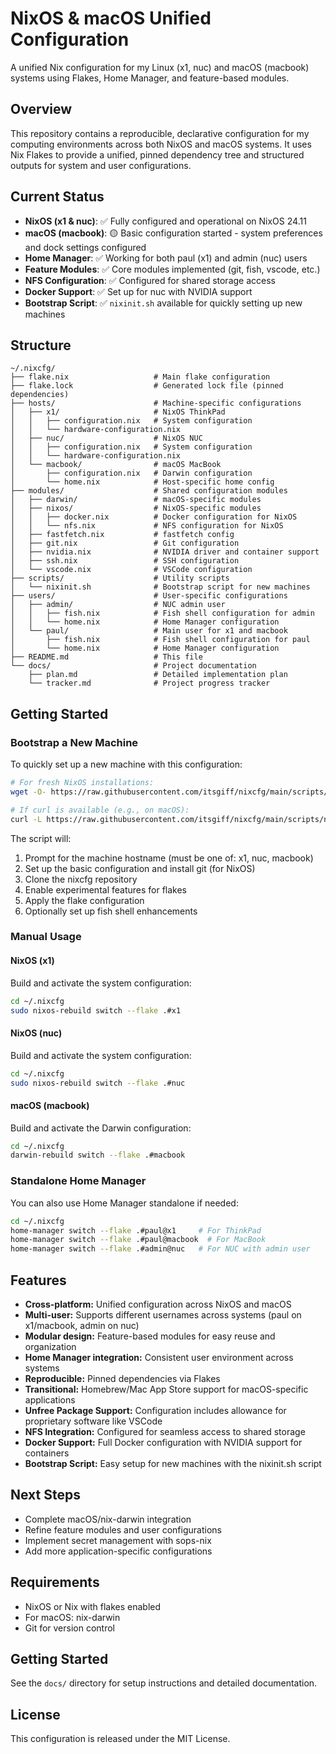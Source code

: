 # NixOS & macOS Unified Configuration

A unified Nix configuration for my Linux (x1, nuc) and macOS (macbook) systems using Flakes, Home Manager, and feature-based modules.

## Overview

This repository contains a reproducible, declarative configuration for my computing environments across both NixOS and macOS systems. It uses Nix Flakes to provide a unified, pinned dependency tree and structured outputs for system and user configurations.

## Current Status

- **NixOS (x1 & nuc)**: ✅ Fully configured and operational on NixOS 24.11
- **macOS (macbook)**: 🟡 Basic configuration started - system preferences and dock settings configured
- **Home Manager**: ✅ Working for both paul (x1) and admin (nuc) users
- **Feature Modules**: ✅ Core modules implemented (git, fish, vscode, etc.)
- **NFS Configuration**: ✅ Configured for shared storage access
- **Docker Support**: ✅ Set up for nuc with NVIDIA support
- **Bootstrap Script**: ✅ `nixinit.sh` available for quickly setting up new machines

## Structure

```
~/.nixcfg/
├── flake.nix                   # Main flake configuration
├── flake.lock                  # Generated lock file (pinned dependencies)
├── hosts/                      # Machine-specific configurations
│   ├── x1/                     # NixOS ThinkPad
│   │   ├── configuration.nix   # System configuration
│   │   └── hardware-configuration.nix
│   ├── nuc/                    # NixOS NUC
│   │   ├── configuration.nix   # System configuration
│   │   └── hardware-configuration.nix
│   └── macbook/                # macOS MacBook
│       ├── configuration.nix   # Darwin configuration
│       └── home.nix            # Host-specific home config
├── modules/                    # Shared configuration modules
│   ├── darwin/                 # macOS-specific modules
│   ├── nixos/                  # NixOS-specific modules
│   │   ├── docker.nix          # Docker configuration for NixOS
│   │   └── nfs.nix             # NFS configuration for NixOS
│   ├── fastfetch.nix           # fastfetch config
│   ├── git.nix                 # Git configuration
│   ├── nvidia.nix              # NVIDIA driver and container support
│   ├── ssh.nix                 # SSH configuration
│   └── vscode.nix              # VSCode configuration
├── scripts/                    # Utility scripts
│   └── nixinit.sh              # Bootstrap script for new machines
├── users/                      # User-specific configurations
│   ├── admin/                  # NUC admin user
│   │   ├── fish.nix            # Fish shell configuration for admin
│   │   └── home.nix            # Home Manager configuration
│   └── paul/                   # Main user for x1 and macbook
│       ├── fish.nix            # Fish shell configuration for paul
│       └── home.nix            # Home Manager configuration
├── README.md                   # This file
└── docs/                       # Project documentation
    ├── plan.md                 # Detailed implementation plan
    └── tracker.md              # Project progress tracker
```

## Getting Started

### Bootstrap a New Machine

To quickly set up a new machine with this configuration:

```bash
# For fresh NixOS installations:
wget -O- https://raw.githubusercontent.com/itsgiff/nixcfg/main/scripts/nixinit.sh | bash

# If curl is available (e.g., on macOS):
curl -L https://raw.githubusercontent.com/itsgiff/nixcfg/main/scripts/nixinit.sh | bash
```

The script will:
1. Prompt for the machine hostname (must be one of: x1, nuc, macbook)
2. Set up the basic configuration and install git (for NixOS)
3. Clone the nixcfg repository
4. Enable experimental features for flakes
5. Apply the flake configuration
6. Optionally set up fish shell enhancements

### Manual Usage

#### NixOS (x1)

Build and activate the system configuration:

```bash
cd ~/.nixcfg
sudo nixos-rebuild switch --flake .#x1
```

#### NixOS (nuc)

Build and activate the system configuration:

```bash
cd ~/.nixcfg
sudo nixos-rebuild switch --flake .#nuc
```

#### macOS (macbook)

Build and activate the Darwin configuration:

```bash
cd ~/.nixcfg
darwin-rebuild switch --flake .#macbook
```

### Standalone Home Manager

You can also use Home Manager standalone if needed:

```bash
cd ~/.nixcfg
home-manager switch --flake .#paul@x1     # For ThinkPad
home-manager switch --flake .#paul@macbook  # For MacBook
home-manager switch --flake .#admin@nuc   # For NUC with admin user
```

## Features

- **Cross-platform:** Unified configuration across NixOS and macOS
- **Multi-user:** Supports different usernames across systems (paul on x1/macbook, admin on nuc)
- **Modular design:** Feature-based modules for easy reuse and organization
- **Home Manager integration:** Consistent user environment across systems
- **Reproducible:** Pinned dependencies via Flakes
- **Transitional:** Homebrew/Mac App Store support for macOS-specific applications
- **Unfree Package Support:** Configuration includes allowance for proprietary software like VSCode
- **NFS Integration:** Configured for seamless access to shared storage
- **Docker Support:** Full Docker configuration with NVIDIA support for containers
- **Bootstrap Script:** Easy setup for new machines with the nixinit.sh script

## Next Steps

- Complete macOS/nix-darwin integration
- Refine feature modules and user configurations
- Implement secret management with sops-nix
- Add more application-specific configurations

## Requirements

- NixOS or Nix with flakes enabled
- For macOS: nix-darwin
- Git for version control

## Getting Started

See the `docs/` directory for setup instructions and detailed documentation.

## License

This configuration is released under the MIT License.
